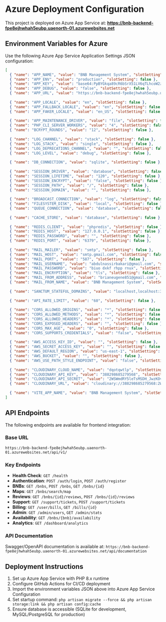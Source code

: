 # Azure Deployment Configuration

This project is deployed on Azure App Service at:
**https://bnb-backend-fpe8ejhwhah5eubp.uaenorth-01.azurewebsites.net**

## Environment Variables for Azure

Use the following Azure App Service Application Settings JSON configuration:

```json
[
  { "name": "APP_NAME", "value": "BNB Management System", "slotSetting": false },
  { "name": "APP_ENV", "value": "production", "slotSetting": false },
  { "name": "APP_KEY", "value": "base64:PpBYGkqa89cR6bSrX51LV6qTLhcoW2zooEzrWZxm8qc=", "slotSetting": false },
  { "name": "APP_DEBUG", "value": "false", "slotSetting": false },
  { "name": "APP_URL", "value": "https://bnb-backend-fpe8ejhwhah5eubp.uaenorth-01.azurewebsites.net", "slotSetting": false },
  
  { "name": "APP_LOCALE", "value": "en", "slotSetting": false },
  { "name": "APP_FALLBACK_LOCALE", "value": "en", "slotSetting": false },
  { "name": "APP_FAKER_LOCALE", "value": "en_US", "slotSetting": false },
  
  { "name": "APP_MAINTENANCE_DRIVER", "value": "file", "slotSetting": false },
  { "name": "PHP_CLI_SERVER_WORKERS", "value": "4", "slotSetting": false },
  { "name": "BCRYPT_ROUNDS", "value": "12", "slotSetting": false },
  
  { "name": "LOG_CHANNEL", "value": "stack", "slotSetting": false },
  { "name": "LOG_STACK", "value": "single", "slotSetting": false },
  { "name": "LOG_DEPRECATIONS_CHANNEL", "value": "", "slotSetting": false },
  { "name": "LOG_LEVEL", "value": "debug", "slotSetting": false },
  
  { "name": "DB_CONNECTION", "value": "sqlite", "slotSetting": false },
  
  { "name": "SESSION_DRIVER", "value": "database", "slotSetting": false },
  { "name": "SESSION_LIFETIME", "value": "120", "slotSetting": false },
  { "name": "SESSION_ENCRYPT", "value": "false", "slotSetting": false },
  { "name": "SESSION_PATH", "value": "/", "slotSetting": false },
  { "name": "SESSION_DOMAIN", "value": "", "slotSetting": false },
  
  { "name": "BROADCAST_CONNECTION", "value": "log", "slotSetting": false },
  { "name": "FILESYSTEM_DISK", "value": "local", "slotSetting": false },
  { "name": "QUEUE_CONNECTION", "value": "database", "slotSetting": false },
  
  { "name": "CACHE_STORE", "value": "database", "slotSetting": false },
  
  { "name": "REDIS_CLIENT", "value": "phpredis", "slotSetting": false },
  { "name": "REDIS_HOST", "value": "127.0.0.1", "slotSetting": false },
  { "name": "REDIS_PASSWORD", "value": "", "slotSetting": false },
  { "name": "REDIS_PORT", "value": "6379", "slotSetting": false },
  
  { "name": "MAIL_MAILER", "value": "smtp", "slotSetting": false },
  { "name": "MAIL_HOST", "value": "smtp.gmail.com", "slotSetting": false },
  { "name": "MAIL_PORT", "value": "587", "slotSetting": false },
  { "name": "MAIL_USERNAME", "value": "abdulnassirbakari@gmail.com", "slotSetting": false },
  { "name": "MAIL_PASSWORD", "value": "biuo dxkf rhpp rnux", "slotSetting": false },
  { "name": "MAIL_ENCRYPTION", "value": "tls", "slotSetting": false },
  { "name": "MAIL_FROM_ADDRESS", "value": "brianeugene851@gmail.com", "slotSetting": false },
  { "name": "MAIL_FROM_NAME", "value": "BNB Management System", "slotSetting": false },
  
  { "name": "SANCTUM_STATEFUL_DOMAINS", "value": "localhost,localhost:3000,127.0.0.1,127.0.0.1:8000,::1,bnb-backend-fpe8ejhwhah5eubp.uaenorth-01.azurewebsites.net", "slotSetting": false },
  
  { "name": "API_RATE_LIMIT", "value": "60", "slotSetting": false },
  
  { "name": "CORS_ALLOWED_ORIGINS", "value": "*", "slotSetting": false },
  { "name": "CORS_ALLOWED_METHODS", "value": "*", "slotSetting": false },
  { "name": "CORS_ALLOWED_HEADERS", "value": "*", "slotSetting": false },
  { "name": "CORS_EXPOSED_HEADERS", "value": "", "slotSetting": false },
  { "name": "CORS_MAX_AGE", "value": "0", "slotSetting": false },
  { "name": "CORS_SUPPORTS_CREDENTIALS", "value": "false", "slotSetting": false },
  
  { "name": "AWS_ACCESS_KEY_ID", "value": "", "slotSetting": false },
  { "name": "AWS_SECRET_ACCESS_KEY", "value": "", "slotSetting": false },
  { "name": "AWS_DEFAULT_REGION", "value": "us-east-1", "slotSetting": false },
  { "name": "AWS_BUCKET", "value": "", "slotSetting": false },
  { "name": "AWS_USE_PATH_STYLE_ENDPOINT", "value": "false", "slotSetting": false },
  
  { "name": "CLOUDINARY_CLOUD_NAME", "value": "dqotqwtlp", "slotSetting": false },
  { "name": "CLOUDINARY_API_KEY", "value": "388298685279568", "slotSetting": false },
  { "name": "CLOUDINARY_API_SECRET", "value": "2WSWmdRY5leTsMSDH_JwzKOvLP4", "slotSetting": false },
  { "name": "CLOUDINARY_URL", "value": "cloudinary://388298685279568:2WSWmdRY5leTsMSDH_JwzKOvLP4@dqotqwtlp", "slotSetting": false },
  
  { "name": "VITE_APP_NAME", "value": "BNB Management System", "slotSetting": false }
]
```

## API Endpoints

The following endpoints are available for frontend integration:

### Base URL
`https://bnb-backend-fpe8ejhwhah5eubp.uaenorth-01.azurewebsites.net/api/v1/`

### Key Endpoints
- **Health Check**: `GET /health`
- **Authentication**: `POST /auth/login`, `POST /auth/register`
- **BNBs**: `GET /bnbs`, `POST /bnbs`, `GET /bnbs/{id}`
- **Maps**: `GET /bnbs/search/map`
- **Reviews**: `GET /bnbs/{id}/reviews`, `POST /bnbs/{id}/reviews`
- **Support**: `GET /support/tickets`, `POST /support/tickets`
- **Billing**: `GET /user/bills`, `GET /bills/{id}`
- **Admin**: `GET /admin/users`, `GET /admin/stats`
- **Availability**: `GET /bnbs/{bnb}/availability`
- **Analytics**: `GET /dashboard/analytics`

### API Documentation
Swagger/OpenAPI documentation is available at:
`https://bnb-backend-fpe8ejhwhah5eubp.uaenorth-01.azurewebsites.net/api/documentation`

## Deployment Instructions

1. Set up Azure App Service with PHP 8.x runtime
2. Configure GitHub Actions for CI/CD deployment
3. Import the environment variables JSON above into Azure App Service Configuration
4. Set startup command: `php artisan migrate --force && php artisan storage:link && php artisan config:cache`
5. Ensure database is accessible (SQLite for development, MySQL/PostgreSQL for production)